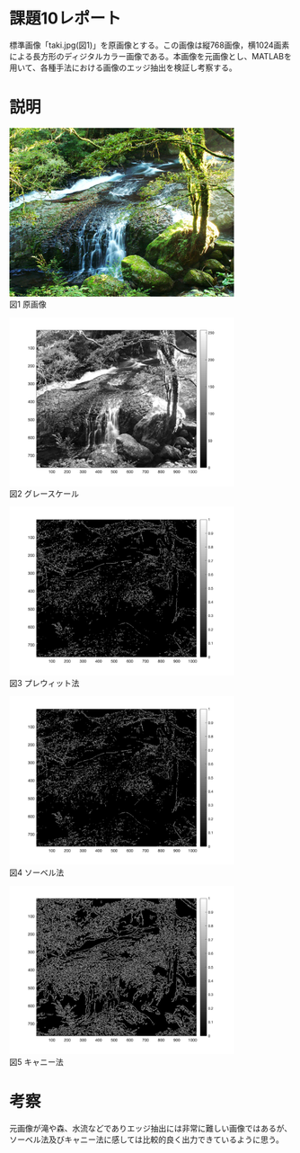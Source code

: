 # 課題10レポート
標準画像「taki.jpg(図1)」を原画像とする。この画像は縦768画像，横1024画素による長方形のディジタルカラー画像である。本画像を元画像とし、MATLABを用いて、各種手法における画像のエッジ抽出を検証し考察する。

# 説明
<img src="https://github.com/SamuraiProject/lecture_image_processing/blob/master/images/origin/taki.jpg" width="400"><br />
図1 原画像 

<img src="https://github.com/SamuraiProject/lecture_image_processing/blob/master/images/kadai10/taki-gs.png" width="400"><br />
図2 グレースケール

<img src="https://github.com/SamuraiProject/lecture_image_processing/blob/master/images/kadai10/taki-prewit.png" width="400"><br />
図3 プレウィット法

<img src="https://github.com/SamuraiProject/lecture_image_processing/blob/master/images/kadai10/taki-sobel.png" width="400"><br />
図4 ソーベル法

<img src="https://github.com/SamuraiProject/lecture_image_processing/blob/master/images/kadai10/taki-cannie.png" width="400"><br />
図5 キャニー法

# 考察
元画像が滝や森、水流などでありエッジ抽出には非常に難しい画像ではあるが、ソーベル法及びキャニー法に感しては比較的良く出力できているように思う。
